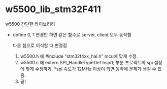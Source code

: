 # w5500_lib_stm32F411
w5500 간단한 라이브러리  
  
- define 0, 1 변경만 하면 같은 함수로 server, client 모두 동작함


  다른 칩으로 이식할 때 변경점

  1. w5500.h 에 #include "stm32f4xx_hal.h" mcu에 맞게 수정.  
  2. w5500.c 에 extern SPI_HandleTypeDef hspi1;  부분 프로젝트의 spi 설정에 맞게 수정하기. *spi 속도가 12MHz 이상이 되면 동작에 문제가 생길 수 있음.
  3. 끝!  

